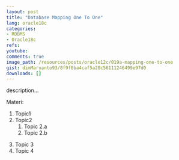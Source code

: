 ```yaml
---
layout: post
title: "Database Mapping One To One"
lang: oracle18c
categories:
- RDBMS
- Oracle18c
refs: 
youtube: 
comments: true
image_path: /resources/posts/oracle12c/019a-mapping-one-to-one
gist: dimMaryanto93/8f9f0ba4caf5a28c56111246499e97d0
downloads: []
---
```



description...

Materi: 

1. Topic1
2. Topic2
    1. Topic 2.a
    2. Topic 2.b
<!--more-->
3. Topic 3
4. Topic 4